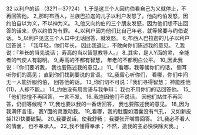 32 
以利户的话 
（32?1－37?24） 
1_于是这三个人因约伯看自己为义就停止，不再回答他。 2_那时布西人，兰族巴拉迦的儿子以利户发怒了。他向约伯发怒，因约伯自以为义，不以神为义。 3_他又向约伯的三个朋友发怒，因为他们想不出回答的话来，仍以约伯为有罪。 4_以利户因为他们比自己年老，就等候要与约伯说话。 5_以利户见这三个人口中无话回答，就发怒。 
6_布西人巴拉迦的儿子以利户回答说： 
「我年轻，你们年长， 
因此我退让，不敢向你们陈述我的意见。 
7_我说：『年长的当先说话； 
寿高的当以智慧教导人。』 
8_其实，是人Y面的灵， 
全能者的气使人有聪明。 
9_寿高的不都有智慧， 
年老的不都明白公平。 
10_因此我说：『你们要听我， 
我也要陈述我的意见。』 
11_「看哪，我等候你们的话， 
侧耳听你们的高见； 
直到你们找到要说的言语。 
12_我留心听你们， 
看哪，你们中间无一人能折服约伯， 
回答他的话。 
13_你们切不可说：『我们寻得智慧； 
神能胜他(11)，人却不能。』 
14_约伯没有用言语与我争辩； 
我也不用你们的话回答他。 
15_「他们惊惶不再回答， 
一言不发。 
16_我岂因他们不说话， 
因他们站住不再回答，仍旧等候呢？ 
17_我也要以我的一番话回答， 
我也要陈述我的意见。 
18_因为我满怀言语， 
我Y面的灵激动我。 
19_看哪，我的肚腹如酒囊没有气孔， 
又如新皮袋(12)快要破裂。 
20_我要说话，使我舒畅； 
我要张开嘴唇回答。 
21_我必不看人的情面， 
也不奉承人。 
22_我不懂得奉承； 
不然，造我的主必快快除灭我。」 
.